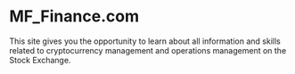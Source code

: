# MF_Finance.com
This site gives you the opportunity to learn about all information and skills related to cryptocurrency management and operations management on the Stock Exchange.
